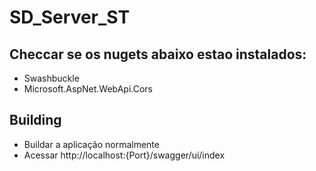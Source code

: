 # SD_Server_ST

## Checcar se os nugets abaixo estao instalados:
- Swashbuckle
- Microsoft.AspNet.WebApi.Cors

## Building
- Buildar a aplicação normalmente
- Acessar http://localhost:{Port}/swagger/ui/index
